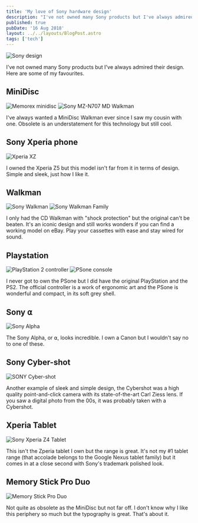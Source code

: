 ```yaml
---
title: 'My love of Sony hardware design'
description: "I've not owned many Sony products but I've always admired their design. Here are some of my favourites."
published: true
pubDate: '16 Aug 2018'
layout: ../../layouts/BlogPost.astro
tags: ['tech']
---
```


![Sony design](/images/412A-rqHLqL._AC_SY400_.jpg)

I've not owned many Sony products but I've always admired their design. Here are some of my favourites.

## MiniDisc

![Memorex minidisc](/images/Memorex-minidisc.jpg)
![Sony MZ-N707 MD Walkman](/images/Sony-MZ-N707-MD-Walkman.jpg)

I've always wanted a MiniDisc Walkman ever since I saw my cousin with one. Obsolete is an understatement for this technology but still cool.

## Sony Xperia phone

![Xperia XZ](/images/NTT_docomo_SO-01J_01.jpg)

I owned the Xperia Z5 but this model isn't far from it in terms of design. Simple and sleek, just how I like it.

## Walkman

![Sony Walkman](/images/original_sony_walkman_tps-l2.jpg)
![Sony Walkman Family](/images/SonyWalkmanFamily.jpg)

I only had the CD Walkman with "shock protection" but the original can't be beaten. It's an iconic design and still works wonders if you can find a working model on eBay. Play your cassettes with ease and stay wired for sound.

## Playstation

![PlayStation 2 controller](/images/PlayStation2-DualShock2.jpg)
![PSone console](/images/PSone-Console-Set-NoLCD.jpg)

I never got to own the PSone but I did have the original PlayStation and the PS2. The official controller is a work of ergonomic art and the PSone is wonderful and compact, in its soft grey shell.

## Sony ⍺

![Sony Alpha](/images/Sony_A77.jpg)

The Sony Alpha, or ⍺, looks incredible. I own a Canon but I wouldn't say no to one of these.

## Sony Cyber-shot

![SONY Cyber-shot](/images/SONY_Cyber-shot_DSC_W530.jpg)

Another example of sleek and simple design, the Cybershot was a high quality point-and-click camera with its state-of-the-art Carl Ziess lens. If you saw a digital photo from the 00s, it was probably taken with a Cybershot.

## Xperia Tablet

![Sony Xperia Z4 Tablet](/images/Sony_Xperia_Z4_Tablet_%2817110502756%29.jpg)

This isn't the Zperia tablet I own but the range is great. It's not my #1 tablet range (that accolade belongs to the Google Nexus tablet  family) but it comes in at a close second with Sony's trademark polished look.

## Memory Stick Pro Duo

![Memory Stick Pro Duo](/images/MSst_duo_m2.jpg)

Not quite as obsolete as the MiniDisc but not far off. I don't know why I like this periphery so much but the typography is great. That's about it.
